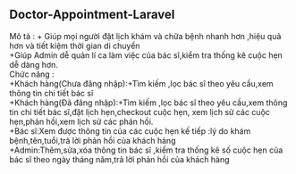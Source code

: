 
## Doctor-Appointment-Laravel 

Mô tả :
            + Giúp mọi người đặt lịch khám và chữa bệnh nhanh hơn ,hiệu quả hơn và tiết kiệm thời  gian di chuyển<br/>
           +Giúp Admin dễ quản lí ca làm việc của bác sĩ,kiểm tra thống kê cuộc hẹn dễ dàng hơn. 
<br/>
Chức năng :<br/>
        +Khách hàng(Chưa đăng nhập):+Tìm kiếm ,lọc bác sĩ theo yêu cầu,xem thông tin chi tiết bác sĩ
        <br/>
        +Khách hàng(Đã đăng nhập):+Tìm kiếm ,lọc bác sĩ theo yêu cầu,xem thông tin chi tiết bác sĩ,đặt lịch hẹn,checkout cuộc hẹn,
        xem lịch sử các cuộc hẹn,phản hồi,xem lịch sử các phản hồi.<br/>
        +Bác sĩ:Xem được thông tin của các cuộc hẹn kế tiếp :lý do khám bệnh,tên,tuổi,trả lời phản hồi của khách hàng <br/>
        +Admin:Thêm,sửa,xóa thông tin bác sĩ ,kiểm tra thống kê số cuộc hẹn của bác sĩ theo ngày tháng năm,trả lời phản hồi của khách hàng
      
        



